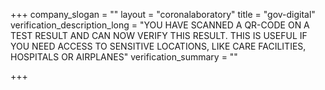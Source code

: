 +++
company_slogan = ""
layout = "coronalaboratory"
title = "gov-digital"
verification_description_long = "YOU HAVE SCANNED A QR-CODE ON A TEST RESULT AND CAN NOW VERIFY THIS RESULT. THIS IS USEFUL IF YOU NEED ACCESS TO SENSITIVE LOCATIONS, LIKE CARE FACILITIES, HOSPITALS OR AIRPLANES"
verification_summary = ""

+++
